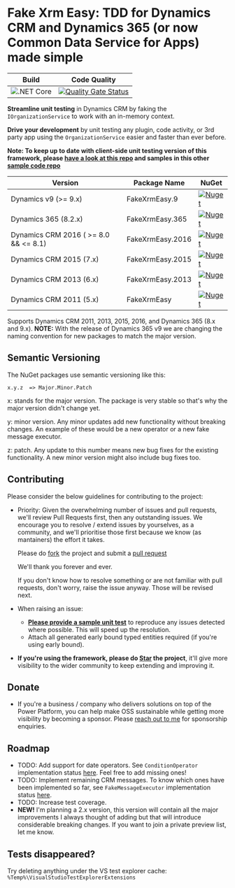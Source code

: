 ﻿Fake Xrm Easy: TDD for Dynamics CRM and Dynamics 365 (or now Common Data Service for Apps) made simple
=================================================================================


|Build|Code Quality|
|-----|------------|
|![.NET Core](https://github.com/DynamicsValue/fake-xrm-easy-core/workflows/.NET%20Core/badge.svg)|[![Quality Gate Status](https://sonarcloud.io/api/project_badges/measure?project=DynamicsValue_fake-xrm-easy-core&metric=alert_status&token=275c67c8b62adac17e4e9a0ae210c77703d671d1)](https://sonarcloud.io/dashboard?id=DynamicsValue_fake-xrm-easy-core)||

<b>Streamline unit testing</b> in Dynamics CRM by faking the `IOrganizationService` to work with an in-memory context.

<b>Drive your development</b> by unit testing any plugin, code activity, or 3rd party app using the `OrganizationService` easier and faster than ever before.

<b>Note: To keep up to date with client-side unit testing version of this framework, please [have a look at this repo](http://github.com/jordimontana82/fake-xrm-easy-js) and samples in this other [sample code repo](http://github.com/jordimontana82/fake-xrm-easy-js-samples) </b>


|Version|Package Name|NuGet|
|-----------|------|-----|
|Dynamics v9 (>= 9.x)|FakeXrmEasy.9|[![Nuget](https://buildstats.info/nuget/fakexrmeasy.9?v=1.55.0)](https://www.nuget.org/packages/fakexrmeasy.9)|
|Dynamics 365 (8.2.x)|FakeXrmEasy.365|[![Nuget](https://buildstats.info/nuget/fakexrmeasy.365?v=1.55.0)](https://www.nuget.org/packages/fakexrmeasy.365)|
|Dynamics CRM 2016 ( >= 8.0 && <= 8.1)|FakeXrmEasy.2016|[![Nuget](https://buildstats.info/nuget/fakexrmeasy.2016?v=1.55.0)](https://www.nuget.org/packages/fakexrmeasy.2016)|
|Dynamics CRM 2015 (7.x)|FakeXrmEasy.2015|[![Nuget](https://buildstats.info/nuget/fakexrmeasy.2015?v=1.55.0)](https://www.nuget.org/packages/fakexrmeasy.2015)|
|Dynamics CRM 2013 (6.x)|FakeXrmEasy.2013|[![Nuget](https://buildstats.info/nuget/fakexrmeasy.2013?v=1.55.0)](https://www.nuget.org/packages/fakexrmeasy.2013)|
|Dynamics CRM 2011 (5.x)|FakeXrmEasy|[![Nuget](https://buildstats.info/nuget/fakexrmeasy?v=1.55.0)](https://www.nuget.org/packages/fakexrmeasy)|

Supports Dynamics CRM 2011, 2013, 2015, 2016, and Dynamics 365 (8.x and 9.x). <b>NOTE:</b> With the release of Dynamics 365 v9 we are changing the naming convention for new packages to match the major version.

## Semantic Versioning

The NuGet packages use semantic versioning like this:

    x.y.z  => Major.Minor.Patch
       
x: stands for the major version. The package is very stable so that's why the major version didn't change yet.

y: minor version. Any minor updates add new functionality without breaking changes. An example of these would be a new operator or a new fake message executor.

z: patch. Any update to this number means new bug fixes for the existing functionality. A new minor version might also include bug fixes too.

## Contributing

Please consider the below guidelines for contributing to the project:

* Priority: Given the overwhelming number of issues and pull requests, we'll review Pull Requests first, then any outstanding issues. We encourage you to resolve / extend issues by yourselves, as a community, and we'll prioritise those first because we know (as mantainers) the effort it takes. 

    Please do [fork](https://github.com/jordimontana82/fake-xrm-easy/fork) the project and submit a [pull request](https://github.com/jordimontana82/fake-xrm-easy/pulls)
    
    We'll thank you forever and ever. 

    If you don't know how to resolve something or are not familiar with pull requests, don't worry, raise the issue anyway. Those will be revised next.

* When raising an issue:

    * <u>**Please provide a sample unit test**</u> to reproduce any issues detected where possible. This will speed up the resolution.
    * Attach all generated early bound typed entities required (if you're using early bound).

* **If you're using the framework, please do [Star](https://github.com/jordimontana82/fake-xrm-easy/star) the project**, it'll give more visibility to the wider community to keep extending and improving it.

## Donate 

*  If you're a business / company who delivers solutions on top of the Power Platform, you can help make OSS sustainable while getting more visibility by becoming a sponsor. Please [reach out to me](https://github.com/jordimontana82) for sponsorship enquiries.

## Roadmap

*  TODO:  Add support for date operators. See `ConditionOperator` implementation status [here](https://github.com/jordimontana82/fake-xrm-easy/blob/master/FakeXrmEasy.Tests.Shared/FakeContextTests/FetchXml/ConditionOperatorTests.cs#L19-L110). Feel free to add missing ones!
*  TODO: Implement remaining CRM messages. To know which ones have been implemented so far, see `FakeMessageExecutor` implementation status [here](https://github.com/jordimontana82/fake-xrm-easy/tree/master/FakeXrmEasy.Shared/FakeMessageExecutors).
*  TODO: Increase test coverage.
*  **NEW!** I'm planning a 2.x version, this version will contain all the major improvements I always thought of adding but that will introduce considerable breaking changes. If you want to join a private preview list, let me know.



## Tests disappeared?

Try deleting anything under the VS test explorer cache: `%Temp%\VisualStudioTestExplorerExtensions`

